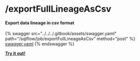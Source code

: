 # /exportFullLineageAsCsv

#### Export data lineage in csv format

{% swagger src="../../../.gitbook/assets/swagger.yaml" path="/sqlflow/job/exportFullLineageAsCsv" method="post" %}
[swagger.yaml](../../../.gitbook/assets/swagger.yaml)
{% endswagger %}

[**Try it out!**](../../swagger-ui.md)
